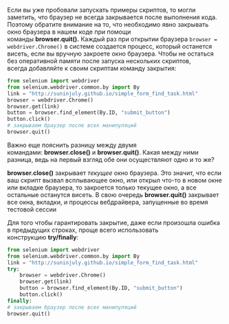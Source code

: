 Если вы уже пробовали запускать примеры скриптов, то могли заметить, что браузер не всегда закрывается после выполнения кода. Поэтому обратите внимание на то, что необходимо явно закрывать окно браузера в нашем коде при помощи команды **browser.quit().** Каждый раз при открытии браузера `browser = webdriver.Chrome()` в системе создается процесс, который останется висеть, если вы вручную закроете окно браузера. Чтобы не остаться без оперативной памяти после запуска нескольких скриптов, всегда добавляйте к своим скриптам команду закрытия:
```python
from selenium import webdriver 
from selenium.webdriver.common.by import By 
link = "http://suninjuly.github.io/simple_form_find_task.html" 
browser = webdriver.Chrome() 
browser.get(link) 
button = browser.find_element(By.ID, "submit_button") 
button.click() 
# закрываем браузер после всех манипуляций 
browser.quit()
```
Важно еще пояснить разницу между двумя командами: **browser.close()** и **browser.quit()**. Какая между ними разница, ведь на первый взгляд обе они осуществляют одно и то же?

**browser.close()** закрывает _текущее_ окно браузера. Это значит, что если ваш скрипт вызвал всплывающее окно, или открыл что-то в новом окне или вкладке браузера, то закроется только текущее окно, а все остальные останутся висеть. В свою очередь **browser.quit()** закрывает все окна, вкладки, и процессы вебдрайвера, запущенные во время тестовой сессии

Для того чтобы гарантировать закрытие, даже если произошла ошибка в предыдущих строках, проще всего использовать конструкцию **try/finally**:
```python
from selenium import webdriver 
from selenium.webdriver.common.by import By 
link = "http://suninjuly.github.io/simple_form_find_task.html" 
try: 
	browser = webdriver.Chrome() 
	browser.get(link) 
	button = browser.find_element(By.ID, "submit_button") 
	button.click() 
finally: 
# закрываем браузер после всех манипуляций 
browser.quit()
```